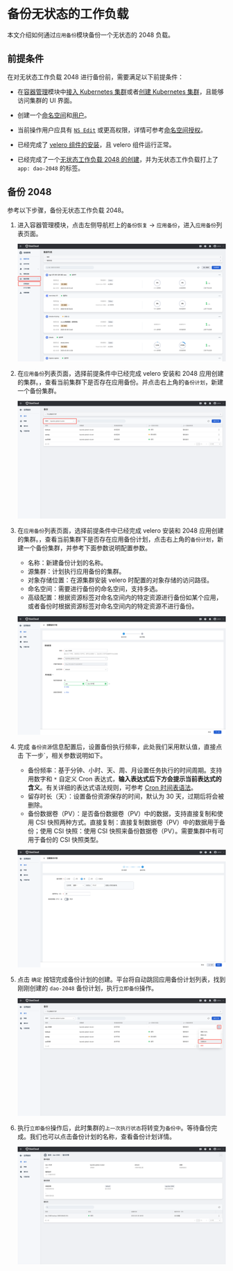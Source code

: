 # 备份无状态的工作负载

本文介绍如何通过`应用备份`模块备份一个无状态的 2048 负载。

## 前提条件

在对无状态工作负载 2048 进行备份前，需要满足以下前提条件：

- 在[容器管理](../../intro/what.md)模块中[接入 Kubernetes 集群](../clusters/integrate-cluster.md)或者[创建 Kubernetes 集群](../clusters/create-cluster.md)，且能够访问集群的 UI 界面。

- 创建一个[命名空间](../namespaces/createns.md)和[用户](../../../ghippo/user-guide/access-control/user.md)。

- 当前操作用户应具有 [`NS Edit`](../permissions/permission-brief.md#ns-edit) 或更高权限，详情可参考[命名空间授权](../namespaces/createns.md)。

- 已经完成了 [velero 组件的安装](install-velero.md)，且 velero 组件运行正常。

- 已经完成了一个[无状态工作负载 2048 的创建](../workloads/create-deployment.md)，并为无状态工作负载打上了 `app: dao-2048` 的标签。

## 备份 2048

参考以下步骤，备份无状态工作负载 2048。

1. 进入容器管理模块，点击左侧导航栏上的`备份恢复` -> `应用备份`，进入`应用备份`列表页面。

    ![集群列表](../../images/backupd20481.png)

2. 在`应用备份`列表页面，选择前提条件中已经完成 velero 安装和 2048 应用创建的集群。，查看当前集群下是否存在应用备份。并点击右上角的`备份计划`，新建一个备份集群。

    ![应用备份](../../images/backupd20482.png)

3. 在`应用备份`列表页面，选择前提条件中已经完成 velero 安装和 2048 应用创建的集群。，查看当前集群下是否存在应用备份计划，点击右上角的`备份计划`，新建一个备份集群，并参考下面参数说明配置参数。

    - 名称：新建备份计划的名称。
    - 源集群：计划执行应用备份的集群。
    - 对象存储位置：在源集群安装 velero 时配置的对象存储的访问路径。
    - 命名空间：需要进行备份的命名空间，支持多选。
    - 高级配置：根据资源标签对命名空间内的特定资源进行备份如某个应用，或者备份时根据资源标签对命名空间内的特定资源不进行备份。

    ![操作菜单](../../images/backupd20483.png)

4. 完成 `备份资源`信息配置后，设置备份执行频率，此处我们采用默认值，直接点击 下一步`，相关参数说明如下。

    - 备份频率：基于分钟、小时、天、周、月设置任务执行的时间周期。支持用数字和 `*` 自定义 Cron 表达式，**输入表达式后下方会提示当前表达式的含义**。有关详细的表达式语法规则，可参考 [Cron 时间表语法](https://kubernetes.io/zh-cn/docs/concepts/workloads/controllers/cron-jobs/#cron-schedule-syntax)。
    - 留存时长（天）：设置备份资源保存的时间，默认为 30 天，过期后将会被删除。
    - 备份数据卷（PV）：是否备份数据卷（PV）中的数据，支持直接复制和使用 CSI 快照两种方式。直接复制：直接复制数据卷（PV）中的数据用于备份；使用 CSI 快照：使用 CSI 快照来备份数据卷（PV）。需要集群中有可用于备份的 CSI 快照类型。

    ![操作菜单](../../images/backupd20484.png)

5. 点击 `确定` 按钮完成备份计划的创建。平台将自动跳回应用备份计划列表，找到刚刚创建的 `dao-2048` 备份计划，执行`立即备份`操作。

    ![操作菜单](../../images/backupd20485.png)

6. 执行`立即备份`操作后，此时集群的`上一次执行状态`将转变为`备份中`。等待备份完成。我们也可以点击备份计划的名称，查看备份计划详情。

    ![操作菜单](../../images/backupd20486.png)